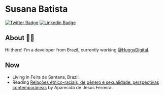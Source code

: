 # Susana Batista

[![Twitter Badge](https://img.shields.io/badge/-Twitter-blue?style=flat-square&logo=Twitter&logoColor=white&link=https://www.twitter.com/susanabatistas)](https://www.twitter.com/susanabatistas/)
[![Linkedin Badge](https://img.shields.io/badge/-Linkedin-blue?style=flat-square&logo=Linkedin&logoColor=white&link=https://www.linkedin.com/in/susanabatistas/)](https://www.linkedin.com/in/susanabatistas/)

## About :woman_technologist:

Hi there! I'm a developer from Brazil, currently working [@HuggyDigital](https://github.com/HuggyDigital).

## Now

- Living in Feira de Santana, Brazil.
- Reading [Relações étnico-raciais, de gênero e sexualidade: perspectivas contemporâneas](https://www.goodreads.com/book/show/36650207-rela-es-tnico-raciais-de-g-nero-e-sexualidade) by Aparecida de Jesus Ferreira.
